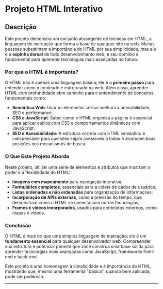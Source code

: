 # Projeto HTML Interativo

## **Descrição**
Este projeto demonstra um conjunto abrangente de técnicas em HTML, a linguagem de marcação que forma a base de qualquer site na web. Muitas pessoas subestimam a importância do HTML por sua simplicidade, mas ele é a **espinha dorsal** de todo desenvolvimento web, e seu domínio é fundamental para aprender tecnologias mais avançadas no futuro.

### **Por que o HTML é Importante?**
O HTML não é apenas uma linguagem básica; ele é o **primeiro passo** para entender como o conteúdo é estruturado na web. Além disso, aprender HTML com profundidade abre caminho para o entendimento de conceitos fundamentais como:
- **Semântica Web**: Usar os elementos certos melhora a acessibilidade, SEO e performance.
- **CSS e JavaScript**: Saber como o HTML organiza a página é essencial para aplicar estilos com CSS e comportamentos dinâmicos com JavaScript.
- **SEO e Acessibilidade**: A estrutura correta com HTML semântico é indispensável para que sites sejam acessíveis a todos e alcancem boas posições nos mecanismos de busca.
  
### **O Que Este Projeto Aborda**
Neste projeto, utilizei uma série de elementos e atributos que mostram o poder e a flexibilidade do HTML:
- **Imagens com mapeamento** para navegação interativa;
- **Formulários completos**, essenciais para a coleta de dados de usuários;
- **Listas ordenadas e não ordenadas** para organização de informações;
- **Incorporação de APIs externas**, como a previsão do tempo, que demonstram como o HTML se conecta com outras tecnologias;
- **Frames e vídeos incorporados**, usados para conteúdos externos, como mapas e vídeos.

### **Conclusão**
O HTML é mais do que uma simples linguagem de marcação; ele é um **fundamento essencial** para qualquer desenvolvedor web. Compreender sua estrutura e potencial permite que você construa uma base sólida para aprender tecnologias mais avançadas como JavaScript, frameworks front-end e back-end.

Este projeto é uma homenagem à simplicidade e à importância do HTML, mostrando que, mesmo uma ferramenta "básica", quando bem aplicada, pode ser poderosa.

---

